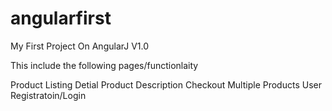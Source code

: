 # angularfirst
My First Project On AngularJ V1.0

This include the following pages/functionlaity

Product Listing
Detial Product Description
Checkout Multiple Products
User Registratoin/Login
